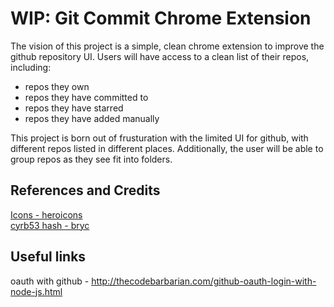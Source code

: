 # WIP: Git Commit Chrome Extension
The vision of this project is a simple, clean chrome extension to improve the github repository UI. Users will have access to a clean list of their repos, including:
- repos they own
- repos they have committed to 
- repos they have starred
- repos they have added manually

This project is born out of frusturation with the limited UI for github, with different repos listed in different places. Additionally, the user will be able to group repos as they see fit into folders.

## References and Credits
[Icons - heroicons](https://heroicons.com/) <br>
[cyrb53 hash - bryc](https://github.com/bryc/code/blob/master/jshash/experimental/cyrb53.js)

## Useful links
oauth with github - http://thecodebarbarian.com/github-oauth-login-with-node-js.html

